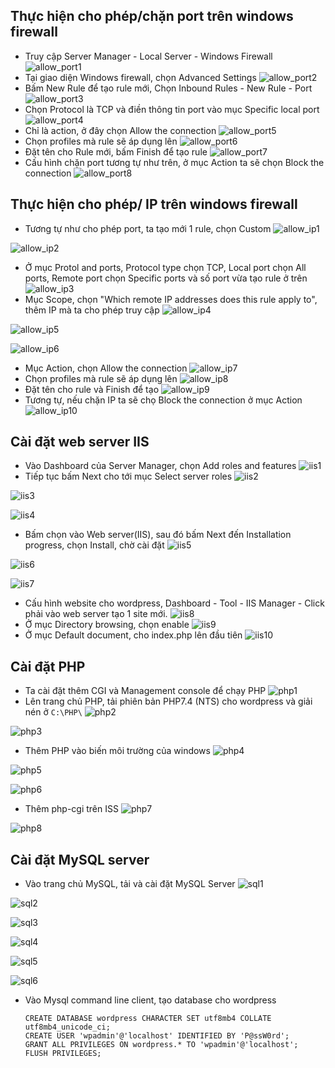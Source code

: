 ## Thực hiện cho phép/chặn port trên windows firewall
- Truy cập Server Manager - Local Server - Windows Firewall
![allow_port1](/image/allow_port1.png)
- Tại giao diện Windows firewall, chọn Advanced Settings
![allow_port2](/image/allow_port2.png)
- Bấm New Rule để tạo rule mới, Chọn Inbound Rules - New Rule - Port
![allow_port3](/image/allow_port3.png)
- Chọn Protocol là TCP và điền thông tin port vào mục Specific local port
![allow_port4](/image/allow_port4.png)
- Chỉ là action, ở đây chọn Allow the connection
![allow_port5](/image/allow_port5.png)
- Chọn profiles mà rule sẽ áp dụng lên
![allow_port6](/image/allow_port6.png)
- Đặt tên cho Rule mới, bấm Finish để tạo rule
![allow_port7](/image/allow_port7.png)
- Cấu hình chặn port tương tự như trên, ở mục Action ta sẽ chọn Block the connection
![allow_port8](/image/allow_port8.png)
## Thực hiện cho phép/ IP trên windows firewall
- Tương tự như cho phép port, ta tạo mới 1 rule, chọn Custom
![allow_ip1](/image/allow_ip1.png)

![allow_ip2](/image/allow_ip2.png)
- Ở mục Protol and ports, Protocol type chọn TCP, Local port chọn All ports, Remote port chọn Specific ports và số port vừa tạo rule ở trên
![allow_ip3](/image/allow_ip3.png)
- Mục Scope, chọn "Which remote IP addresses does this rule apply to", thêm IP mà ta cho phép truy cập
![allow_ip4](/image/allow_ip4.png)

![allow_ip5](/image/allow_ip5.png)

![allow_ip6](/image/allow_ip6.png)
- Mục Action, chọn Allow the connection
![allow_ip7](/image/allow_ip7.png)
- Chọn profiles mà rule sẽ áp dụng lên
![allow_ip8](/image/allow_ip8.png)
- Đặt tên cho rule và Finish để tạo
![allow_ip9](/image/allow_ip9.png)
- Tương tự, nếu chặn IP ta sẽ chọ Block the connection ở mục Action
![allow_ip10](/image/allow_ip10.png)
## Cài đặt web server IIS
- Vào Dashboard của Server Manager, chọn Add roles and features
![iis1](/image/iis1.png)
- Tiếp tục bấm Next cho tới mục Select server roles
![iis2](/image/iis2.png)

![iis3](/image/iis3.png)

![iis4](/image/iis4.png)
- Bấm chọn vào Web server(IIS), sau đó bấm Next đến Installation progress, chọn Install, chờ cài đặt
![iis5](/image/iis5.png)

![iis6](/image/iis6.png)

![iis7](/image/iis7.png)
- Cấu hình website cho wordpress, Dashboard - Tool - IIS Manager - Click phải vào web server tạo 1 site mới.
![iis8](/image/iis8.png)
- Ở mục Directory browsing, chọn enable
![iis9](/image/iis9.png)
- Ở mục Default document, cho index.php lên đầu tiên
![iis10](/image/iis10.png)
## Cài đặt PHP
- Ta cài đặt thêm CGI và Management console để chạy PHP
![php1](/image/php1.png)
- Lên trang chủ PHP, tải phiên bản PHP7.4 (NTS) cho wordpress và giải nén ở ``C:\PHP\``
![php2](/image/php2.png)

![php3](/image/php3.png)
- Thêm PHP vào biến môi trường của windows
![php4](/image/php4.png)

![php5](/image/php5.png)

![php6](/image/php6.png)
- Thêm php-cgi trên ISS
![php7](/image/php7.png)

![php8](/image/php8.png)
## Cài đặt MySQL server
- Vào trang chủ MySQL, tải và cài đặt MySQL Server
![sql1](/image/sql1.png)

![sql2](/image/sql2.png)

![sql3](/image/sql3.png)

![sql4](/image/sql4.png)

![sql5](/image/sql5.png)

![sql6](/image/sql6.png)
- Vào Mysql command line client, tạo database cho wordpress
	```
	CREATE DATABASE wordpress CHARACTER SET utf8mb4 COLLATE utf8mb4_unicode_ci;
	CREATE USER 'wpadmin'@'localhost' IDENTIFIED BY 'P@ssW0rd';
	GRANT ALL PRIVILEGES ON wordpress.* TO 'wpadmin'@'localhost';
	FLUSH PRIVILEGES;
	```

